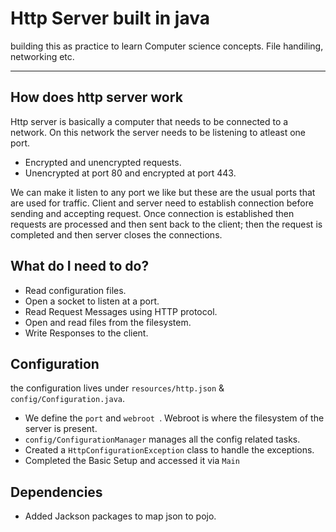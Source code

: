 # Http Server built in java

building this as practice to learn Computer science concepts. File handiling, networking etc. 

---

## How does http server work
  Http server is basically a computer that needs to be connected to a network. On this network the server needs to be listening to atleast one port. 

- Encrypted and unencrypted requests.
- Unencrypted at port 80 and encrypted at port 443.

We can make it listen to any port we like but these are the usual ports that are used for traffic. Client and server need to establish connection before sending and accepting request.
Once connection is established then requests are processed and then sent back to the client; then the request is completed and then server closes the connections.

## What do I need to do?
- Read configuration files.
- Open a socket to listen at a port.
- Read Request Messages using HTTP protocol.
- Open and read files from the filesystem.
- Write Responses to the client.

## Configuration
the configuration lives under `resources/http.json` & `config/Configuration.java`.
- We define the `port` and `webroot `. Webroot is where the filesystem of the server is present.
- `config/ConfigurationManager` manages all the config related tasks.
- Created a `HttpConfigurationException` class to handle the exceptions. 
- Completed the Basic Setup and accessed it via `Main`

## Dependencies
- Added Jackson packages to map json to pojo.
